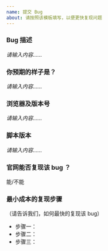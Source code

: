 ```yaml
---
name: 提交 Bug
about: 请按照该模板填写，以便更快复现问题
---
```


### Bug 描述

*请输入内容……*

### 你预期的样子是？

*请输入内容……*

### 浏览器及版本号

*请输入内容……*

### 脚本版本

*请输入内容……*

### 官网能否复现该 bug ？

能/不能

### 最小成本的复现步骤

（请告诉我们，如何最快的复现该 bug）

- 步骤一：
- 步骤二：
- 步骤三：